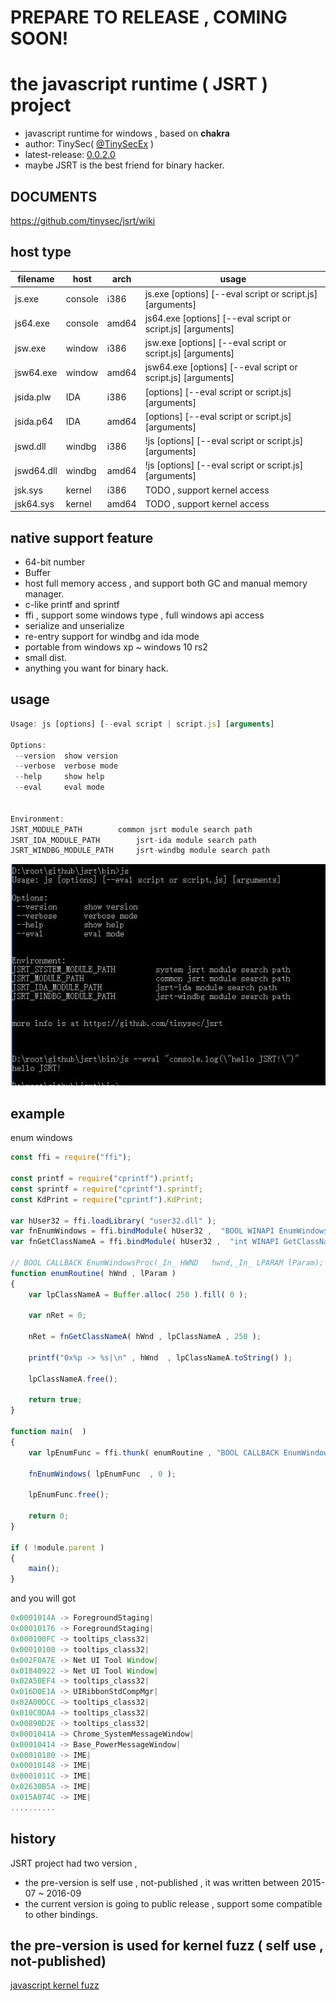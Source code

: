 # PREPARE TO RELEASE , COMING SOON!

# the javascript runtime ( JSRT ) project

* javascript runtime for windows , based on **chakra**
* author: TinySec( <a href="https://twitter.com/TinySecEx" target="_blank">@TinySecEx</a> )
* latest-release: <a href="https://github.com/tinysec/jsrt/releases/tag/v0.0.2.0" target="_blank">0.0.2.0</a> 
* maybe JSRT is the best friend for binary hacker.

## DOCUMENTS
<a href="https://github.com/tinysec/jsrt/wiki" target="_blank">https://github.com/tinysec/jsrt/wiki</a> 

## host type

| filename | host | arch  | usage |
| ------| ------ | ------ |------ | 
| js.exe  | console | i386  | js.exe [options] [--eval script or script.js] [arguments] 
| js64.exe  | console | amd64  | js64.exe [options] [--eval script or script.js] [arguments] 
| jsw.exe  | window | i386  | jsw.exe [options] [--eval script or script.js] [arguments]|  
| jsw64.exe  | window | amd64  | jsw64.exe [options] [--eval script or script.js] [arguments]  
| jsida.plw  | IDA | i386  | [options] [--eval script or script.js] [arguments]  
| jsida.p64  | IDA | amd64  | [options] [--eval script or script.js] [arguments]  
| jswd.dll  | windbg | i386  | !js [options] [--eval script or script.js] [arguments] 
| jswd64.dll  | windbg | amd64  | !js [options] [--eval script or script.js] [arguments]  
| jsk.sys  | kernel | i386  | TODO , support kernel access
| jsk64.sys  | kernel | amd64  | TODO , support kernel access

## native support feature
* 64-bit number
* Buffer
* host full memory access , and support both GC and manual memory manager.
* c-like printf and sprintf
* ffi , support some windows type , full windows api access
* serialize and unserialize
* re-entry support for windbg and ida mode
* portable from windows xp ~ windows 10 rs2
* small dist.
* anything you want for binary hack.

## usage
```javascript
Usage: js [options] [--eval script | script.js] [arguments]

Options: 
 --version	show version
 --verbose	verbose mode
 --help		show help
 --eval		eval mode


Environment: 
JSRT_MODULE_PATH		common jsrt module search path
JSRT_IDA_MODULE_PATH		jsrt-ida module search path
JSRT_WINDBG_MODULE_PATH		jsrt-windbg module search path
```
![jsrt](jsrt.jpg)

## example
enum windows

```javascript
const ffi = require("ffi");

const printf = require("cprintf").printf;
const sprintf = require("cprintf").sprintf;
const KdPrint = require("cprintf").KdPrint;

var hUser32 = ffi.loadLibrary( "user32.dll" );
var fnEnumWindows = ffi.bindModule( hUser32 ,  "BOOL WINAPI EnumWindows(_In_ void* lpEnumFunc,_In_ LPARAM      lParam); "  );
var fnGetClassNameA = ffi.bindModule( hUser32 ,  "int WINAPI GetClassNameA(_In_  HWND   hWnd,_Out_ LPTSTR lpClassName,_In_  int    nMaxCount);"  );

// BOOL CALLBACK EnumWindowsProc(_In_ HWND   hwnd,_In_ LPARAM lParam);
function enumRoutine( hWnd , lParam )
{
	var lpClassNameA = Buffer.alloc( 250 ).fill( 0 );

	var nRet = 0;
	
	nRet = fnGetClassNameA( hWnd , lpClassNameA , 250 );
	
	printf("0x%p -> %s|\n" , hWnd  , lpClassNameA.toString() );
	
	lpClassNameA.free();

	return true;
}

function main(  )
{
	var lpEnumFunc = ffi.thunk( enumRoutine , "BOOL CALLBACK EnumWindowsProc(_In_ HWND   hwnd,_In_ LPARAM lParam);"   );

	fnEnumWindows( lpEnumFunc  , 0 );

	lpEnumFunc.free();
	
	return 0;
}

if ( !module.parent )
{
	main();
}
```

and you will got
```javascript
0x0001014A -> ForegroundStaging|
0x00010176 -> ForegroundStaging|
0x000100FC -> tooltips_class32|
0x00010100 -> tooltips_class32|
0x002F0A7E -> Net UI Tool Window|
0x01840922 -> Net UI Tool Window|
0x02A50EF4 -> tooltips_class32|
0x016D0E1A -> UIRibbonStdCompMgr|
0x02A00DCC -> tooltips_class32|
0x010C0DA4 -> tooltips_class32|
0x00890D2E -> tooltips_class32|
0x0001041A -> Chrome_SystemMessageWindow|
0x00010414 -> Base_PowerMessageWindow|
0x00010180 -> IME|
0x00010148 -> IME|
0x0001011C -> IME|
0x02630B5A -> IME|
0x015A074C -> IME|
..........
```

## history
JSRT project had two version ,
* the pre-version is self use , not-published , it was written between 2015-07 ~ 2016-09
* the current version is going to public release , support  some compatible to other bindings. 


## the pre-version is used for kernel fuzz ( self use , not-published)
[javascript kernel fuzz](https://github.com/tinysec/public/tree/master/FuzzWindowsKernelViaJavascript)


